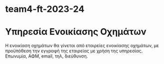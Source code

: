 # team4-ft-2023-24

# Υπηρεσία Ενοικίασης Οχημάτων

Η ενοικίαση οχημάτων θα γίνεται από εταιρείες ενοικίασης οχημάτων, με
προϋπόθεση την εγγραφή της εταιρείας με χρήση της υπηρεσίας. Επωνυμία, ΑΦΜ,
email, τηλ, διεύθυνση.
